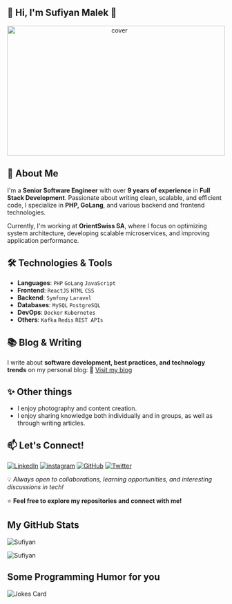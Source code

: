 ## 👋 Hi, I'm Sufiyan Malek 👋

<div align="center">
<img width="100%" height = "300px" src="https://cdn.pixabay.com/photo/2017/10/16/08/53/cat-2856531_1280.jpg" alt="cover" />
</div>

## 🚀 About Me

I'm a **Senior Software Engineer** with over **9 years of experience** in **Full Stack Development**. Passionate about writing clean, scalable, and efficient code, I specialize in **PHP, GoLang**, and various backend and frontend technologies.

Currently, I'm working at **OrientSwiss SA**, where I focus on optimizing system architecture, developing scalable microservices, and improving application performance.

<!-- ## 💼 Professional Experience
- **Senior Software Engineer at OrientSwiss SA**
- Previously worked at **Consumer Sketch, Russmedia Tech, and OfficeBeacon**
- Designed and implemented in-house systems, reducing third-party tool costs by 100%
- Migrated features to **GoLang**, improving system efficiency using **Kafka queues**
- Enhanced **admin, merchant back-office, and mobile API** modules

## 📈 Achievements & Contributions
- Implemented an **in-house notification system**, eliminating third-party tool costs.
- Migrated legacy features to **GoLang microservices**, improving app efficiency.
- Conducted **code reviews** and mentored developers to ensure coding standards. -->

## 🛠️ Technologies & Tools
- **Languages**: `PHP` `GoLang` `JavaScript`
- **Frontend**: `ReactJS` `HTML` `CSS`
- **Backend**: `Symfony` `Laravel`
- **Databases**: `MySQL` `PostgreSQL`
- **DevOps**: `Docker` `Kubernetes`
- **Others**: `Kafka` `Redis` `REST APIs`

<!-- ## 🛠️ Tech Stack
### Programming Languages
![Go](https://img.shields.io/badge/-golang-00ADD8?style=for-the-badge&logo=go&logoColor=white)
![PHP](https://img.shields.io/badge/-PHP-777BB4?style=for-the-badge&logo=php&logoColor=white)
![JavaScript](https://img.shields.io/badge/-JavaScript-F7DF1E?style=for-the-badge&logo=javascript&logoColor=black)

### Frameworks & Libraries
![ReactJS](https://img.shields.io/badge/-ReactJS-61DAFB?style=for-the-badge&logo=react&logoColor=black)
![Laravel](https://img.shields.io/badge/-Laravel-FF2D20?style=for-the-badge&logo=laravel&logoColor=white)
![Symfony](https://img.shields.io/badge/-Symfony-339933?style=for-the-badge&logo=symfony&logoColor=white)

### DevOps
![Docker](https://img.shields.io/badge/-Docker-2496ED?style=for-the-badge&logo=docker&logoColor=white)
![Kubernetes](https://img.shields.io/badge/-Kubernetes-326CE5?style=for-the-badge&logo=kubernetes&logoColor=white)

### DevOps
![Kafka](https://img.shields.io/badge/-Kafka-231F20?style=for-the-badge&logo=apache-kafka&logoColor=white)
![Redis](https://img.shields.io/badge/-Redis-DC382D?style=for-the-badge&logo=redis&logoColor=white)

### **Databases**: 
![MySQL](https://img.shields.io/badge/-MySQL-231F20?style=for-the-badge&logo=mysql&logoColor=white)
![PostgreSQL](https://img.shields.io/badge/-PostgreSQL-231F20?style=for-the-badge&logo=PostgreSQL&logoColor=white) -->

## 📚 Blog & Writing
I write about **software development, best practices, and technology trends** on my personal blog:
🔗 [Visit my blog](https://sufimalek.github.io/)

## ✨ Other things

- I enjoy photography and content creation.
- I enjoy sharing knowledge both individually and in groups, as well as through writing articles.

## 📫 Let's Connect!
[![LinkedIn](https://img.shields.io/badge/-LinkedIn-0077B5?style=for-the-badge&logo=linkedin&logoColor=white)](https://www.linkedin.com/in/sufiyan-malek/)
[![instagram](https://img.shields.io/badge/instagram-purple?style=for-the-badge&logo=instagram&logoColor=white)](https://instagram.com/suf_malek)
[![GitHub](https://img.shields.io/badge/-GitHub-181717?style=for-the-badge&logo=github&logoColor=white)](https://github.com/sufimalek)
[![Twitter](https://img.shields.io/badge/-Twitter-1DA1F2?style=for-the-badge&logo=twitter&logoColor=white)](https://twitter.com/)


💡 *Always open to collaborations, learning opportunities, and interesting discussions in tech!*

⭐ **Feel free to explore my repositories and connect with me!**

<h2> My GitHub Stats </h2>

![Sufiyan](https://github-readme-stats.vercel.app/api?username=sufimalek&count_private=true&show_icons=true&theme=dark)

![Sufiyan](https://github-readme-stats.vercel.app/api/top-langs/?username=sufimalek&theme=dark)

  <h2> Some Programming Humor for you </h2>

![Jokes Card](https://readme-jokes.vercel.app/api?theme=dracula)

